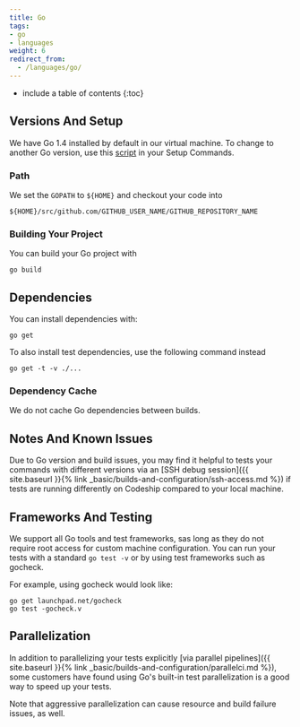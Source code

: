 ```yaml
---
title: Go
tags:
- go
- languages
weight: 6
redirect_from:
  - /languages/go/
---
```


* include a table of contents
{:toc}

## Versions And Setup

We have Go 1.4 installed by default in our virtual machine.
To change to another Go version, use this [script](https://github.com/codeship/scripts/blob/master/languages/go.sh) in your Setup Commands.

### Path

We set the `GOPATH` to `${HOME}` and checkout your code into

```shell
${HOME}/src/github.com/GITHUB_USER_NAME/GITHUB_REPOSITORY_NAME
```

### Building Your Project

You can build your Go project with

```shell
go build
```

## Dependencies

You can install dependencies with:

```shell
go get
```

To also install test dependencies, use the following command instead

```shell
go get -t -v ./...
```

### Dependency Cache

We do not cache Go dependencies between builds.

## Notes And Known Issues

Due to Go version and build issues, you may find it helpful to tests your commands with different versions via an [SSH debug session]({{ site.baseurl }}{% link _basic/builds-and-configuration/ssh-access.md %}) if tests are running differently on Codeship compared to your local machine.

## Frameworks And Testing

We support all Go tools and test frameworks, sas long as they do not require root access for custom machine configuration. You can run your tests with a standard `go test -v` or by using test frameworks such as gocheck.

For example, using gocheck would look like:

```shell
go get launchpad.net/gocheck
go test -gocheck.v
```

## Parallelization

In addition to parallelizing your tests explicitly [via parallel pipelines]({{ site.baseurl }}{% link _basic/builds-and-configuration/parallelci.md %}), some customers have found using Go's built-in test parallelization is a good way to speed up your tests.

Note that aggressive parallelization can cause resource and build failure issues, as well.
